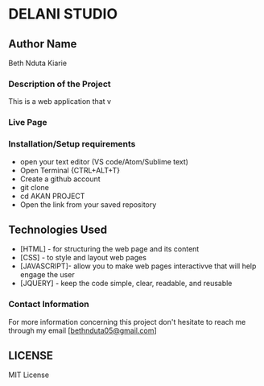 # DELANI STUDIO

## Author Name
Beth Nduta Kiarie

### Description of the Project
This is a web application that v

### Live Page
### Installation/Setup requirements
* open your text editor (VS code/Atom/Sublime text)
* Open Terminal {CTRL+ALT+T}
* Create a github account
* git clone
* cd AKAN PROJECT
* Open the link from your saved repository

## Technologies Used
* [HTML] - for structuring the web page and its content
* [CSS] - to style and layout web pages
* [JAVASCRIPT]- allow you to make web pages interactivve that will help engage the user
* [JQUERY] - keep the code simple, clear, readable, and reusable

### Contact Information
For more information concerning this project don't hesitate to reach me through my email [bethnduta05@gmail.com]

## LICENSE
MIT License
